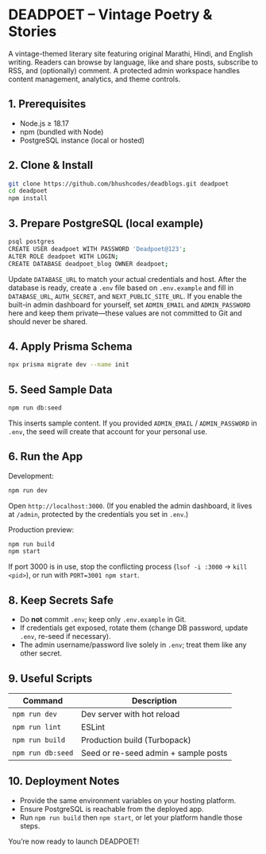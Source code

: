 # DEADPOET – Vintage Poetry & Stories

A vintage-themed literary site featuring original Marathi, Hindi, and English writing. Readers can browse by language, like and share posts, subscribe to RSS, and (optionally) comment. A protected admin workspace handles content management, analytics, and theme controls.

## 1. Prerequisites

- Node.js ≥ 18.17  
- npm (bundled with Node)  
- PostgreSQL instance (local or hosted)

## 2. Clone & Install

```bash
git clone https://github.com/bhushcodes/deadblogs.git deadpoet
cd deadpoet
npm install
```

## 3. Prepare PostgreSQL (local example)

```bash
psql postgres
CREATE USER deadpoet WITH PASSWORD 'Deadpoet@123';
ALTER ROLE deadpoet WITH LOGIN;
CREATE DATABASE deadpoet_blog OWNER deadpoet;
```

Update `DATABASE_URL` to match your actual credentials and host. After the database is ready, create a `.env` file based on `.env.example` and fill in `DATABASE_URL`, `AUTH_SECRET`, and `NEXT_PUBLIC_SITE_URL`. If you enable the built-in admin dashboard for yourself, set `ADMIN_EMAIL` and `ADMIN_PASSWORD` here and keep them private—these values are not committed to Git and should never be shared.

## 4. Apply Prisma Schema

```bash
npx prisma migrate dev --name init
```

## 5. Seed Sample Data

```bash
npm run db:seed
```

This inserts sample content. If you provided `ADMIN_EMAIL` / `ADMIN_PASSWORD` in `.env`, the seed will create that account for your personal use.

## 6. Run the App

Development:

```bash
npm run dev
```

Open `http://localhost:3000`. (If you enabled the admin dashboard, it lives at `/admin`, protected by the credentials you set in `.env`.)

Production preview:

```bash
npm run build
npm start
```

If port 3000 is in use, stop the conflicting process (`lsof -i :3000` → `kill <pid>`), or run with `PORT=3001 npm start`.

## 8. Keep Secrets Safe

- Do **not** commit `.env`; keep only `.env.example` in Git.
- If credentials get exposed, rotate them (change DB password, update `.env`, re-seed if necessary).
- The admin username/password live solely in `.env`; treat them like any other secret.

## 9. Useful Scripts

| Command           | Description                           |
| ----------------- | ------------------------------------- |
| `npm run dev`     | Dev server with hot reload            |
| `npm run lint`    | ESLint                                |
| `npm run build`   | Production build (Turbopack)          |
| `npm run db:seed` | Seed or re-seed admin + sample posts  |

## 10. Deployment Notes

- Provide the same environment variables on your hosting platform.
- Ensure PostgreSQL is reachable from the deployed app.
- Run `npm run build` then `npm start`, or let your platform handle those steps.

You’re now ready to launch DEADPOET!
